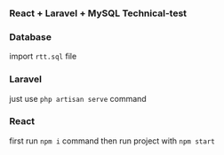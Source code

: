 ### React + Laravel + MySQL Technical-test


### Database

import ``` rtt.sql ``` file

### Laravel
just use ```php artisan serve``` command

### React

first run ```npm i``` command then run project with ```npm start```

